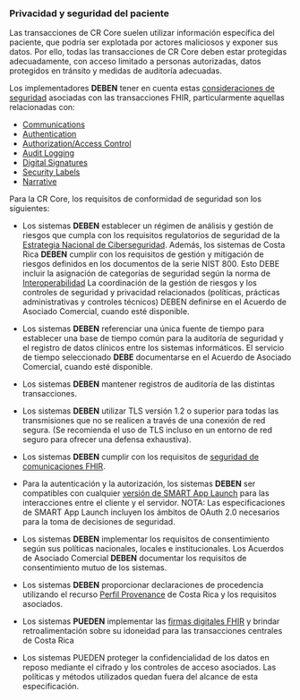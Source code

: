 ### Privacidad y seguridad del paciente
Las transacciones de CR Core suelen utilizar información específica del paciente, que podría ser explotada por actores maliciosos y exponer sus datos. Por ello, todas las transacciones de CR Core deben estar protegidas adecuadamente, con acceso limitado a personas autorizadas, datos protegidos en tránsito y medidas de auditoría adecuadas.

Los implementadores **DEBEN** tener en cuenta estas [consideraciones de seguridad](https://hl7.org/fhir/R5/security.html) asociadas con las transacciones FHIR, particularmente aquellas relacionadas con:

- [Communications](https://hl7.org/fhir/R5/security.html#http)
- [Authentication](https://hl7.org/fhir/R5/security.html#authentication)
- [Authorization/Access Control](https://hl7.org/fhir/R5/security.html#binding)
- [Audit Logging](https://hl7.org/fhir/R5/security.html#audit)
- [Digital Signatures](https://hl7.org/fhir/R5/signatures.html)
- [Security Labels](https://hl7.org/fhir/R5/security-labels.html)
- [Narrative](https://hl7.org/fhir/R5/security.html#narrative)

Para la CR Core, los requisitos de conformidad de seguridad son los siguientes:

- Los sistemas **DEBEN** establecer un régimen de análisis y gestión de riesgos que cumpla con los requisitos regulatorios de seguridad de la [Estrategia Nacional de Ciberseguridad](https://www.micitt.go.cr/sites/default/files/2023-06/Estrategia-Nacional-de-Ciberseguridad-MICITT-2023-2027.pdf). Además, los sistemas de Costa Rica **DEBEN** cumplir con los requisitos de gestión y mitigación de riesgos definidos en los documentos de la serie NIST 800. Esto DEBE incluir la asignación de categorías de seguridad según la norma de [Interoperabilidad](#) La coordinación de la gestión de riesgos y los controles de seguridad y privacidad relacionados (políticas, prácticas administrativas y controles técnicos) DEBEN definirse en el Acuerdo de Asociado Comercial, cuando esté disponible.

- Los sistemas **DEBEN** referenciar una única fuente de tiempo para establecer una base de tiempo común para la auditoría de seguridad y el registro de datos clínicos entre los sistemas informáticos. El servicio de tiempo seleccionado **DEBE** documentarse en el Acuerdo de Asociado Comercial, cuando esté disponible.

- Los sistemas **DEBEN** mantener registros de auditoría de las distintas transacciones.

- Los sistemas **DEBEN** utilizar TLS versión 1.2 o superior para todas las transmisiones que no se realicen a través de una conexión de red segura. (Se recomienda el uso de TLS incluso en un entorno de red seguro para ofrecer una defensa exhaustiva). 

- Los sistemas **DEBEN** cumplir con los requisitos de [seguridad de comunicaciones FHIR](https://hl7.org/fhir/R5/security.html#http).

- Para la autenticación y la autorización, los sistemas **DEBEN** ser compatibles con cualquier [versión de SMART App Launch](https://hl7.org/fhir/smart-app-launch/history.html) para las interacciones entre el cliente y el servidor. NOTA: Las especificaciones de SMART App Launch incluyen los ámbitos de OAuth 2.0 necesarios para la toma de decisiones de seguridad.

- Los sistemas **DEBEN** implementar los requisitos de consentimiento según sus políticas nacionales, locales e institucionales. Los Acuerdos de Asociado Comercial **DEBEN** documentar los requisitos de consentimiento mutuo de los sistemas.

- Los sistemas **DEBEN** proporcionar declaraciones de procedencia utilizando el recurso [Perfil Provenance](StructureDefinition-provenance-cr-core.html) de Costa Rica y los requisitos asociados.

- Los sistemas **PUEDEN** implementar las [firmas digitales FHIR](https://hl7.org/fhir/R5/signatures.html) y brindar retroalimentación sobre su idoneidad para las transacciones centrales de Costa Rica

- Los sistemas PUEDEN proteger la confidencialidad de los datos en reposo mediante el cifrado y los controles de acceso asociados. Las políticas y métodos utilizados quedan fuera del alcance de esta especificación.